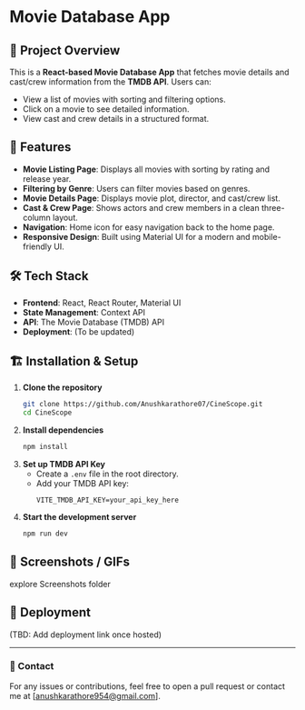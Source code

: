 # Movie Database App

## 🚀 Project Overview
This is a **React-based Movie Database App** that fetches movie details and cast/crew information from the **TMDB API**. Users can:
- View a list of movies with sorting and filtering options.
- Click on a movie to see detailed information.
- View cast and crew details in a structured format.

## 📌 Features
- **Movie Listing Page**: Displays all movies with sorting by rating and release year.
- **Filtering by Genre**: Users can filter movies based on genres.
- **Movie Details Page**: Displays movie plot, director, and cast/crew list.
- **Cast & Crew Page**: Shows actors and crew members in a clean three-column layout.
- **Navigation**: Home icon for easy navigation back to the home page.
- **Responsive Design**: Built using Material UI for a modern and mobile-friendly UI.

## 🛠️ Tech Stack
- **Frontend**: React, React Router, Material UI
- **State Management**: Context API
- **API**: The Movie Database (TMDB) API
- **Deployment**: (To be updated)


## 🏗️ Installation & Setup
1. **Clone the repository**
   ```sh
   git clone https://github.com/Anushkarathore07/CineScope.git
   cd CineScope
   ```
2. **Install dependencies**
   ```sh
   npm install
   ```
3. **Set up TMDB API Key**
   - Create a `.env` file in the root directory.
   - Add your TMDB API key:
     ```env
     VITE_TMDB_API_KEY=your_api_key_here
     ```
4. **Start the development server**
   ```sh
   npm run dev
   ```

## 📸 Screenshots / GIFs
explore Screenshots folder



## 🚀 Deployment
(TBD: Add deployment link once hosted)

---

### 🔗 Contact
For any issues or contributions, feel free to open a pull request or contact me at [anushkarathore954@gmail.com].

